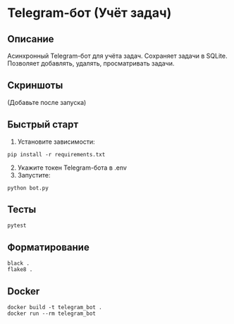 # Telegram-бот (Учёт задач)

## Описание
Асинхронный Telegram-бот для учёта задач. Сохраняет задачи в SQLite. Позволяет добавлять, удалять, просматривать задачи.

## Скриншоты
(Добавьте после запуска)

## Быстрый старт
1. Установите зависимости:
```
pip install -r requirements.txt
```
2. Укажите токен Telegram-бота в .env
3. Запустите:
```
python bot.py
```

## Тесты
```
pytest
```

## Форматирование
```
black .
flake8 .
```

## Docker
```
docker build -t telegram_bot .
docker run --rm telegram_bot
```
